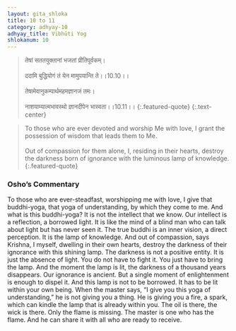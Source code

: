 ```yaml
---
layout: gita_shloka
title: 10 to 11
category: adhyay-10
adhyay_title: Vibhūti Yog
shlokanum: 10
---
```


> तेषां सततयुक्तानां भजतां प्रीतिपूर्वकम्।<br><br>ददामि बुद्धियोगं तं येन मामुपयान्ति ते।।10.10।।<br><br>तेषामेवानुकम्पार्थमहमज्ञानजं तमः।<br><br>नाशयाम्यात्मभावस्थो ज्ञानदीपेन भास्वता।।10.11।।
{:.featured-quote}
{:.text-center}

> To those who are ever devoted and worship Me with love, I grant the possession of wisdom that leads them to Me.<br><br>Out of compassion for them alone, I, residing in their hearts, destroy the darkness born of ignorance with the luminous lamp of knowledge.
{:.featured-quote}

### Osho’s Commentary
To those who are ever-steadfast, worshipping me with love, I give that buddhi-yoga, that yoga of understanding, by which they come to me.
And what is this buddhi-yoga? It is not the intellect that we know. Our intellect is a reflection, a borrowed light. It is like the mind of a blind man who can talk about light but has never seen it. The true buddhi is an inner vision, a direct perception. It is the lamp of knowledge.
And out of compassion, says Krishna, I myself, dwelling in their own hearts, destroy the darkness of their ignorance with this shining lamp.
The darkness is not a positive entity. It is just the absence of light. You do not have to fight it. You just have to bring the lamp. And the moment the lamp is lit, the darkness of a thousand years disappears.
Our ignorance is ancient. But a single moment of enlightenment is enough to dispel it. And this lamp is not to be borrowed. It has to be lit within your own being. When the master says, “I give you this yoga of understanding,” he is not giving you a thing. He is giving you a fire, a spark, which can kindle the lamp that is already within you. The oil is there, the wick is there. Only the flame is missing. The master is one who has the flame. And he can share it with all who are ready to receive.
